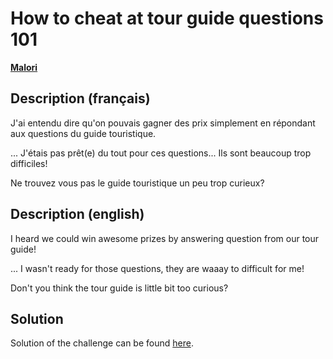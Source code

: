 # How to cheat at tour guide questions 101

[**Malori**](https://github.com/bytemuck)

## Description (français)

J'ai entendu dire qu'on pouvais gagner des prix simplement en répondant aux questions du guide touristique. 

... J'étais pas prêt(e) du tout pour ces questions... Ils sont beaucoup trop difficiles! 

Ne trouvez vous pas le guide touristique un peu trop curieux?

## Description (english)

I heard we could win awesome prizes by answering question from our tour guide!

... I wasn't ready for those questions, they are waaay to difficult for me!

Don't you think the tour guide is little bit too curious?

## Solution

Solution of the challenge can be found [here](solution/).
